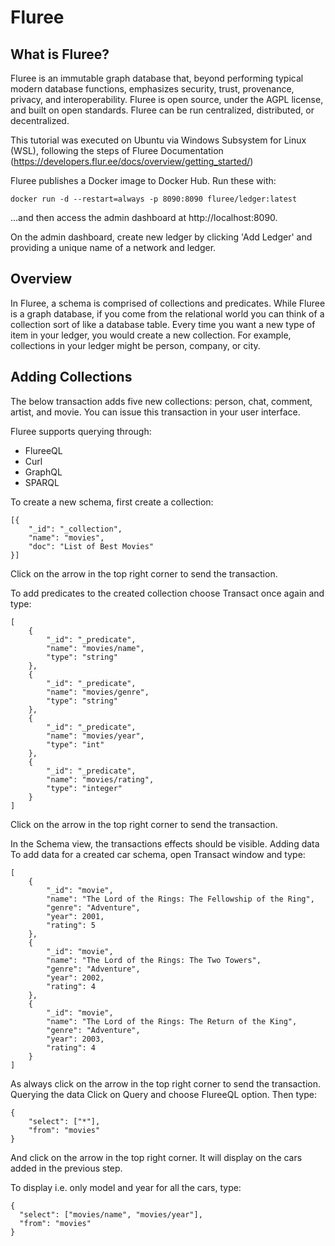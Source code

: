 # Fluree
## What is Fluree?
Fluree is an immutable graph database that, beyond performing typical modern database functions, emphasizes security, trust, provenance, privacy, and interoperability. Fluree is open source, under the AGPL license, and built on open standards. Fluree can be run centralized, distributed, or decentralized.

This tutorial was executed on Ubuntu via Windows Subsystem for Linux (WSL), following the steps of Fluree Documentation (https://developers.flur.ee/docs/overview/getting_started/)

Fluree publishes a Docker image to Docker Hub.
Run these with:
```shell
docker run -d --restart=always -p 8090:8090 fluree/ledger:latest
```
...and then access the admin dashboard at http://localhost:8090.

On the admin dashboard, create new ledger by clicking 'Add Ledger' and providing a unique name of a network and ledger.

## Overview
In Fluree, a schema is comprised of collections and predicates. While Fluree is a graph database, if you come from the relational world you can think of a collection sort of like a database table. Every time you want a new type of item in your ledger, you would create a new collection. For example, collections in your ledger might be person, company, or city.

## Adding Collections
The below transaction adds five new collections: person, chat, comment, artist, and movie. You can issue this transaction in your user interface.

Fluree supports querying through:
* FlureeQL
* Curl
* GraphQL
* SPARQL

To create a new schema, first create a collection:
```shell
[{
    "_id": "_collection",
    "name": "movies",
    "doc": "List of Best Movies"
}]
```
Click on the arrow in the top right corner to send the transaction.

To add predicates to the created collection choose Transact once again and type:

```shell
[
    {
        "_id": "_predicate",
        "name": "movies/name",
        "type": "string"
    },
    {
        "_id": "_predicate",
        "name": "movies/genre",
        "type": "string"
    },
    {
        "_id": "_predicate",
        "name": "movies/year",
        "type": "int"
    },
    {
        "_id": "_predicate",
        "name": "movies/rating",
        "type": "integer"
    }
]
```

Click on the arrow in the top right corner to send the transaction.

In the Schema view, the transactions effects should be visible.
Adding data To add data for a created car schema, open Transact window and type:
```shell
[
    {
        "_id": "movie",
        "name": "The Lord of the Rings: The Fellowship of the Ring",
        "genre": "Adventure",
        "year": 2001,
        "rating": 5
    },
    {
        "_id": "movie",
        "name": "The Lord of the Rings: The Two Towers",
        "genre": "Adventure",
        "year": 2002,
        "rating": 4
    },
    {
        "_id": "movie",
        "name": "The Lord of the Rings: The Return of the King",
        "genre": "Adventure",
        "year": 2003,
        "rating": 4
    }
]
```
As always click on the arrow in the top right corner to send the transaction.
Querying the data Click on Query and choose FlureeQL option. Then type:
```shell
{
    "select": ["*"],
    "from": "movies"
}
```
And click on the arrow in the top right corner. It will display on the cars added in the previous step.

To display i.e. only model and year for all the cars, type:
```shell
{
  "select": ["movies/name", "movies/year"],
  "from": "movies"
}
```